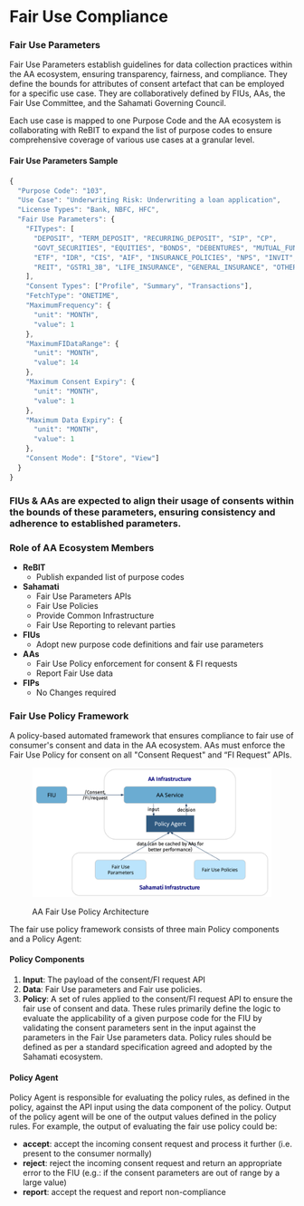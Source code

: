 # Fair Use Compliance

### Fair Use Parameters

Fair Use Parameters establish guidelines for data collection practices within the AA ecosystem, ensuring transparency, fairness, and compliance. They define the bounds for attributes of consent artefact that can be employed for a specific use case. They are collaboratively defined by FIUs, AAs, the Fair Use Committee, and the Sahamati Governing Council.

Each use case is mapped to one Purpose Code and the AA ecosystem is collaborating with ReBIT to expand the list of purpose codes to ensure comprehensive coverage of various use cases at a granular level.

#### Fair Use Parameters Sample

```javascript
{
  "Purpose Code": "103",
  "Use Case": "Underwriting Risk: Underwriting a loan application",
  "License Types": "Bank, NBFC, HFC",
  "Fair Use Parameters": {
    "FITypes": [
      "DEPOSIT", "TERM_DEPOSIT", "RECURRING_DEPOSIT", "SIP", "CP",
      "GOVT_SECURITIES", "EQUITIES", "BONDS", "DEBENTURES", "MUTUAL_FUNDS",
      "ETF", "IDR", "CIS", "AIF", "INSURANCE_POLICIES", "NPS", "INVIT",
      "REIT", "GSTR1_3B", "LIFE_INSURANCE", "GENERAL_INSURANCE", "OTHER"
    ],
    "Consent Types": ["Profile", "Summary", "Transactions"],
    "FetchType": "ONETIME",
    "MaximumFrequency": {
      "unit": "MONTH",
      "value": 1
    },
    "MaximumFIDataRange": {
      "unit": "MONTH",
      "value": 14
    },
    "Maximum Consent Expiry": {
      "unit": "MONTH",
      "value": 1
    },
    "Maximum Data Expiry": {
      "unit": "MONTH",
      "value": 1
    },
    "Consent Mode": ["Store", "View"]
  }
}
```

### FIUs & AAs are expected to align their usage of consents within the bounds of these parameters, ensuring consistency and adherence to established parameters.

### Role of AA Ecosystem Members

* **ReBIT**
  * Publish expanded list of purpose codes
* **Sahamati**
  * Fair Use Parameters APIs
  * Fair Use Policies
  * Provide Common Infrastructure
  * Fair Use Reporting to relevant parties
* **FIUs**
  * Adopt new purpose code definitions and fair use parameters
* **AAs**
  * Fair Use Policy enforcement for consent & FI requests
  * Report Fair Use data
* **FIPs**
  * No Changes required

### Fair Use Policy Framework

A policy-based automated framework that ensures compliance to fair use of consumer's consent and data in the AA ecosystem. AAs must enforce the Fair Use Policy for consent on all "Consent Request" and “FI Request” APIs.&#x20;

<figure><img src="../../.gitbook/assets/fairuse-policy-framework.png" alt=""><figcaption><p>AA Fair Use Policy Architecture</p></figcaption></figure>

The fair use policy framework consists of three main Policy components and a Policy Agent:

#### Policy Components

1. **Input**: The payload of the consent/FI request API
2. **Data**: Fair Use parameters and Fair use policies.
3. **Policy**: A set of rules applied to the consent/FI request API to ensure the fair use of consent and data. These rules primarily define the logic to evaluate the applicability of a given purpose code for the FIU by validating the consent parameters sent in the input against the parameters in the Fair Use parameters data. Policy rules should be defined as per a standard specification agreed and adopted by the Sahamati ecosystem.

#### Policy Agent

Policy Agent is responsible for evaluating the policy rules, as defined in the policy, against the API input using the data component of the policy. Output of the policy agent will be one of the output values defined in the policy rules. For example, the output of evaluating the fair use policy could be:

* **accept**: accept the incoming consent request and process it further (i.e. present to the consumer normally)
* **reject**: reject the incoming consent request and return an appropriate error to the FIU (e.g.: if the consent parameters are out of range by a large value)
* **report**: accept the request and report non-compliance
